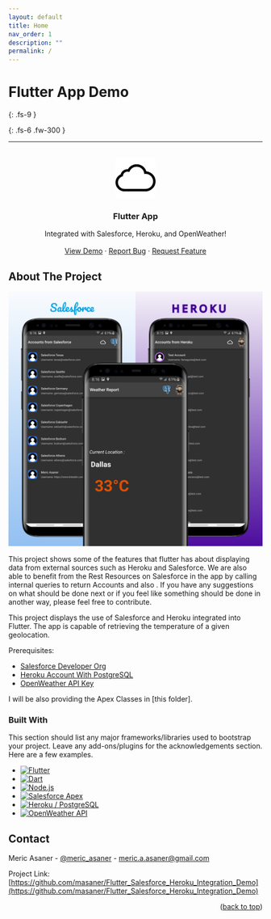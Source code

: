 ```yaml
---
layout: default
title: Home
nav_order: 1
description: ""
permalink: /
---
```


# Flutter App Demo
{: .fs-9 }

{: .fs-6 .fw-300 }

<!-- [Get started now](#getting-started){: .btn .btn-primary .fs-5 .mb-4 .mb-md-0 .mr-2 } [View it on GitHub](https://github.com/just-the-docs/just-the-docs){: .btn .fs-5 .mb-4 .mb-md-0 } -->

---

<!-- **New: version `0.4.0.rc1` has just been released! See [the changelog](https://github.com/just-the-docs/just-the-docs/blob/main/CHANGELOG.md) for a detailed breakdown!** -->

<!-- Improved compatibility of back to top link: See: https://github.com/othneildrew/Best-README-Template/pull/73 -->
<a name="readme-top"></a>


<!-- PROJECT LOGO -->
<br />
<div align="center">
  <a href="https://github.com/othneildrew/Best-README-Template">
    <img src="docs-assets/cloud.png" alt="Logo" width="80" height="80">
  </a>

  <h3 align="center">Flutter App</h3>

  <p align="center">
    Integrated with Salesforce, Heroku, and OpenWeather!
    <br />
    <br />
    <a href="docs-assets/appgif.gif">View Demo</a>
    ·
    <a href="https://github.com/masaner/Flutter_Salesforce_Heroku_Integration_Demo/issues">Report Bug</a>
    ·
    <a href="https://github.com/masaner/Flutter_Salesforce_Heroku_Integration_Demo/issues">Request Feature</a>
  </p>
</div>


<!-- ABOUT THE PROJECT -->
## About The Project

![Flutter Integration Demo](docs-assets/App.png "Flutter App Screenshot")

This project shows some of the features that flutter has about displaying data from external sources such as Heroku and Salesforce. We are also able to benefit from the Rest Resources on Salesforce in the app by calling internal queries to return Accounts and also . If you have any suggestions on what should be done next or if you feel like something should be done in another way, please feel free to contribute.

This project displays the use of Salesforce and Heroku integrated into Flutter. The app is capable of retrieving the temperature of a given geolocation. 

Prerequisites:
* [Salesforce Developer Org](https://developer.salesforce.com/signup)
* [Heroku Account With PostgreSQL](https://signup.heroku.com/login)
* [OpenWeather API Key](https://home.openweathermap.org/users/sign_up)

I will be also providing the Apex Classes in [this folder].


### Built With

This section should list any major frameworks/libraries used to bootstrap your project. Leave any add-ons/plugins for the acknowledgements section. Here are a few examples.


* [![Flutter][Flutter]][Flutter-URL]
* [![Dart][Dart]][Dart-URL]
* [![Node.js][NodeJS]][NodeJS-URL]
* [![Salesforce Apex][Salesforce]][Salesforce-URL]
* [![Heroku / PostgreSQL][Heroku]][Heroku-URL]
* [![OpenWeather API][OpenWeather]][OpenWeather-URL]


<!-- CONTACT -->
## Contact

Meric Asaner - [@meric_asaner](https://twitter.com/meric_asaner) - meric.a.asaner@gmail.com

Project Link: [https://github.com/masaner/Flutter_Salesforce_Heroku_Integration_Demo](https://github.com/masaner/Flutter_Salesforce_Heroku_Integration_Demo)

<p align="right">(<a href="#readme-top">back to top</a>)</p>

<!-- MARKDOWN LINKS & IMAGES -->
<!-- https://www.markdownguide.org/basic-syntax/#reference-style-links -->
[linkedin-shield]: https://img.shields.io/badge/-LinkedIn-black.svg?style=for-the-badge&logo=linkedin&colorB=555
[linkedin-url]: https://linkedin.com/in/meric-asaner
[product-screenshot]: docs-assets/App.png

[Flutter]: https://img.shields.io/badge/Flutter-35495E?style=for-the-badge&logo=flutter
[Flutter-URL]: https://flutter.dev/

[Dart]: https://img.shields.io/badge/Dart-35495E?style=for-the-badge&logo=dart&logoColor=2da1ff
[Dart-URL]: https://dart.dev/

[Heroku]: https://img.shields.io/badge/Heroku-634988?style=for-the-badge&logo=heroku&logoColor=white
[Heroku-URL]: https://id.heroku.com/signup/login

[Salesforce]: https://img.shields.io/badge/Salesforce-35495E?style=for-the-badge&logo=salesforce&logoColor=2da1ff
[Salesforce-URL]: https://developer.salesforce.com/signup

[NodeJS]:https://img.shields.io/badge/Node.js-517942?style=for-the-badge&logo=nodedotjs&logoColor=white
[NodeJS-URL]: https://nodejs.org/en/

[OpenWeather]: https://img.shields.io/badge/OpenWeather-orange
[OpenWeather-URL]: https://openweathermap.org/api